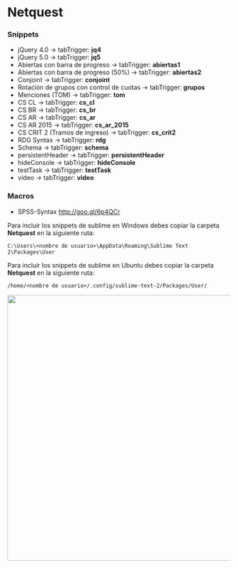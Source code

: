 # Netquest

<h3>Snippets</h3>

* jQuery 4.0 -> tabTrigger: <strong>jq4</strong>
* jQuery 5.0 -> tabTrigger: <strong>jq5</strong>
* Abiertas con barra de progreso -> tabTrigger: <strong>abiertas1</strong>
* Abiertas con barra de progreso (50%) -> tabTrigger: <strong>abiertas2</strong>
* Conjoint -> tabTrigger: <strong>conjoint</strong>
* Rotación de grupos con control de cuotas -> tabTrigger: <strong>grupos</strong>
* Menciones (TOM) -> tabTrigger: <strong>tom</strong>
* CS CL -> tabTrigger: <strong>cs_cl</strong>
* CS BR -> tabTrigger: <strong>cs_br</strong>
* CS AR -> tabTrigger: <strong>cs_ar</strong>
* CS AR 2015 -> tabTrigger: <strong>cs_ar_2015</strong>
* CS CRIT 2 (Tramos de ingreso) -> tabTrigger: <strong>cs_crit2</strong>
* RDG Syntax -> tabTrigger: <strong>rdg</strong>
* Schema -> tabTrigger: <strong>schema</strong>
* persistentHeader -> tabTrigger: <strong>persistentHeader</strong>
* hideConsole -> tabTrigger: <strong>hideConsole</strong>
* testTask -> tabTrigger: <strong>testTask</strong>
* video -> tabTrigger: <strong>video</strong>

<h3>Macros</h3>

* SPSS-Syntax http://goo.gl/6p4QCr


<p>Para incluir los snippets de sublime en Windows debes copiar la carpeta <strong>Netquest</strong> en la siguiente ruta:</p>

```C:\Users\<nombre de usuario>\AppData\Roaming\Sublime Text 2\Packages\User```

<p>Para incluir los snippets de sublime en Ubuntu debes copiar la carpeta <strong>Netquest</strong> en la siguiente ruta:</p>

```/home/<nombre de usuario>/.config/sublime-text-2/Packages/User/```

<img src='http://i.imgur.com/OZxqTlP.png' width='600'>

